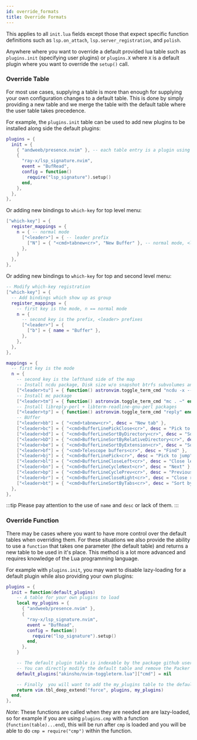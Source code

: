 ```yaml
---
id: override_formats
title: Override Formats
---
```


This applies to all `init.lua` fields except those that expect specific
function definitions such as `lsp.on_attach`, `lsp.server_registration`, and `polish`.

Anywhere where you want to override a default provided lua table such as
`plugins.init` (specifying user plugins) or `plugins.X` where `X` is a default
plugin where you want to override the `setup()` call.

### Override Table

For most use cases, supplying a table is more than enough for supplying your
own configuration changes to a default table. This is done by simply providing
a new table and we merge the table with the default table where the user table
takes precedence.

For example, the `plugins.init` table can be used to add new plugins to be
installed along side the default plugins:

```lua
plugins = {
  init = {
    { "andweeb/presence.nvim" }, -- each table entry is a plugin using the Packer syntax without the "use"
    {
      "ray-x/lsp_signature.nvim",
      event = "BufRead",
      config = function()
        require("lsp_signature").setup()
      end,
    },
  },
},
```

Or adding new bindings to `which-key` for top level menu:

```lua
["which-key"] = {
  register_mappings = {
    n = { -- normal mode
      ["<leader>"] = { -- leader prefix
        ["N"] = { "<cmd>tabnew<cr>", "New Buffer" }, -- normal mode, <leader>N
      },
    }
  },
},
```

Or adding new bindings to `which-key` for top and second level menu:
```lua
-- Modify which-key registration
["which-key"] = {
  -- Add bindings which show up as group
  register_mappings = {
    -- first key is the mode, n == normal mode
    n = {
      -- second key is the prefix, <leader> prefixes
      ["<leader>"] = {
        ["b"] = { name = "Buffer" },
      },
    },
  },
},

mappings = {
  -- first key is the mode
  n = {
    -- second key is the lefthand side of the map
    -- Install ncdu package, Disk size w/o snapshot btrfs subvolumes and .git
    ["<leader>tu"] = { function() astronvim.toggle_term_cmd "ncdu -x --exclude .git" end, desc = "Term for NCDU w/o junks" },
    -- Install mc package
    ["<leader>tm"] = { function() astronvim.toggle_term_cmd "mc . ~" end, desc = "Term for MC" },
    -- Install libreply-perl + libterm-readline-gnu-perl packages
    ["<leader>tp"] = { function() astronvim.toggle_term_cmd "reply" end, desc = "Term for perl5 REPL" },
    -- BUffer
    ["<leader>bb"] = { "<cmd>tabnew<cr>", desc = "New tab" },
    ["<leader>bc"] = { "<cmd>BufferLinePickClose<cr>", desc = "Pick to close" },
    ["<leader>bd"] = { "<cmd>BufferLineSortByDirectory<cr>", desc = "Sort by directory" },
    ["<leader>bD"] = { "<cmd>BufferLineSortByRelativeDirectory<cr>", desc = "Sort by rel. dir." },
    ["<leader>be"] = { "<cmd>BufferLineSortByExtension<cr>", desc = "Sort by extention" },
    ["<leader>bf"] = { "<cmd>Telescope buffers<cr>", desc = "Find" },
    ["<leader>bj"] = { "<cmd>BufferLinePick<cr>", desc = "Pick to jump" },
    ["<leader>bl"] = { "<cmd>BufferLineCloseLeft<cr>", desc = "Close left-side" },
    ["<leader>bn"] = { "<cmd>BufferLineCycleNext<cr>", desc = "Next" },
    ["<leader>bp"] = { "<cmd>BufferLineCyclePrev<cr>", desc = "Previous" },
    ["<leader>br"] = { "<cmd>BufferLineCloseRight<cr>", desc = "Close right-side" },
    ["<leader>bt"] = { "<cmd>BufferLineSortByTabs<cr>", desc = "Sort by tabs" },
  },
},
```

:::tip
Please pay attention to the use of `name` and `desc` or lack of them.
:::

### Override Function

There may be cases where you want to have more control over the default tables
when overriding them. For these situations we also provide the ability to use a
`function` that takes one parameter (the default table) and returns a new table
to be used in it's place. This method is a lot more advanced and requires
knowledge of the Lua programming language.

For example with `plugins.init`, you may want to disable lazy-loading for a default plugin while also providing your own plugins:

```lua
plugins = {
  init = function(default_plugins)
    -- A table for your own plugins to load
    local my_plugins = {
      { "andweeb/presence.nvim" },
      {
        "ray-x/lsp_signature.nvim",
        event = "BufRead",
        config = function()
          require("lsp_signature").setup()
        end,
      },
    }

    -- The default plugin table is indexable by the package github username/repository
    -- You can directly modify the default table and remove the Packer "cmd" configuration
    default_plugins["akinsho/nvim-toggleterm.lua"]["cmd"] = nil

    -- Finally  you will want to add the my_plugins table to the default table and return it
    return vim.tbl_deep_extend("force", plugins, my_plugins)
  end,
},
```

_Note_: These functions are called when they are needed are are lazy-loaded, so
for example if you are using `plugins.cmp` with a function
(`function(table)...end`), this will be run after `cmp` is loaded and you will
be able to do `cmp = require("cmp")` within the function.
